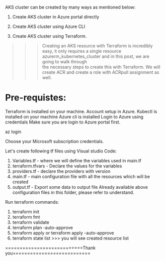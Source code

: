 AKS cluster can be created by many ways as mentioned below:

1. Create AKS cluster in Azure portal directly

2. Create AKS cluster using Azure CLI

3. Create AKS cluster using Terraform. 

>>> Creating an AKS resource with Terraform is incredibly easy, it only requires a single resource azurerm_kubernetes_cluster and in this post, we are going to walk through \
the necessary steps to create this with Terraform. We will create ACR and create a role with ACRpull assignment as well.

Pre-requistes:
================
Terraform is installed on your machine.
Account setup in Azure.
Kubectl is installed on your machine
Azure cli is installed
Login to Azure using credentials
Make sure you are login to Azure portal first.

az login

Choose your Microsoft subscription credentials. 

Let's create following tf files using Visual studio Code:

1. Variables.tf - where we will define the variables used in main.tf
2. terraform.tfvars - Declare the values for the variables
3. providers.tf - declare the providers with version
4. main.tf - main configuration file with all the resources which will be created
5. output.tf - Export some data to output file
Already available above configuration files in this folder, please refer to understand.

Run terraform commands:
1. terraform init
2. terraform fmt
3. terraform validate
4. terraform plan -auto-approve
5. terraform apply or terraform apply -auto-approve
6. terraform state list >>> you will see created resource list




===========================Thank you===========================
